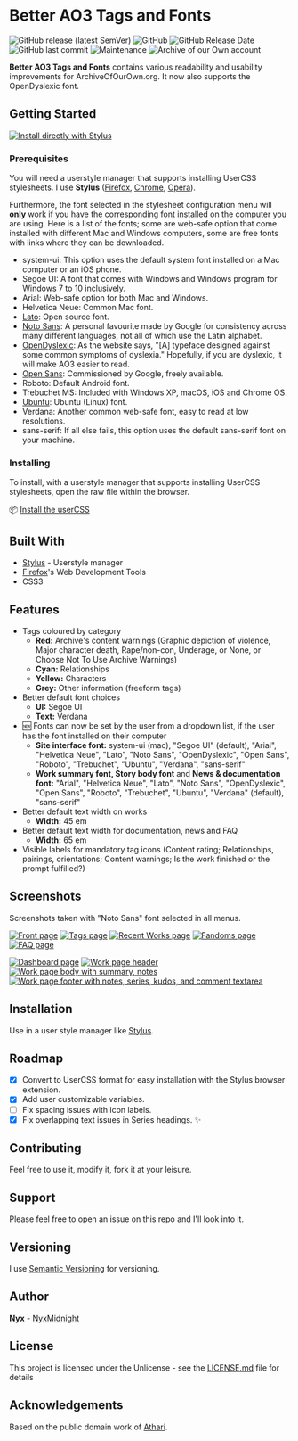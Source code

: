 # Better AO3 Tags and Fonts

![GitHub release (latest SemVer)](https://img.shields.io/github/v/release/nyxmidnight/ao3tagsfonts?sort=semver) ![GitHub](https://img.shields.io/github/license/nyxmidnight/ao3tagsfonts.svg) ![GitHub Release Date](https://img.shields.io/github/release-date/nyxmidnight/ao3tagsfonts.svg) ![GitHub last commit](https://img.shields.io/github/last-commit/nyxmidnight/ao3tagsfonts.svg) ![Maintenance](https://img.shields.io/maintenance/yes/2019) ![Archive of our Own account](https://img.shields.io/badge/AO3-nyxmidnight-red.svg?logo=archive-of-our-own&logoColor=white&labelColor=990000&color=555555)

**Better AO3 Tags and Fonts** contains various readability and usability improvements for ArchiveOfOurOwn.org. It now also supports the OpenDyslexic font.

## Getting Started

[![Install directly with Stylus](https://img.shields.io/badge/Install%20directly%20with-Stylus-00adad.svg)](https://raw.githubusercontent.com/nyxmidnight/ao3tagsfonts/master/css/ao3butbetter.user.css)

### Prerequisites

You will need a userstyle manager that supports installing UserCSS stylesheets. I use **Stylus** ([Firefox](https://addons.mozilla.org/en-US/firefox/addon/styl-us/), [Chrome](https://chrome.google.com/webstore/detail/stylus/clngdbkpkpeebahjckkjfobafhncgmne), [Opera](https://addons.opera.com/en-gb/extensions/details/stylus/)).

Furthermore, the font selected in the stylesheet configuration menu will **only** work if you have the corresponding font installed on the computer you are using. Here is a list of the fonts; some are web-safe option that come installed with different Mac and Windows computers, some are free fonts with links where they can be downloaded.

-   system-ui: This option uses the default system font installed on a Mac computer or an iOS phone.
-   Segoe UI: A font that comes with Windows and Windows program for Windows 7 to 10 inclusively.
-   Arial: Web-safe option for both Mac and Windows.
-   Helvetica Neue: Common Mac font.
-   [Lato](http://www.latofonts.com/lato-free-fonts/): Open source font.
-   [Noto Sans](https://www.google.com/get/noto/): A personal favourite made by Google for consistency across many different languages, not all of which use the Latin alphabet.
-   [OpenDyslexic](https://opendyslexic.org/): As the website says, "[A] typeface designed against some common symptoms of dyslexia." Hopefully, if you are dyslexic, it will make AO3 easier to read.
-   [Open Sans](https://www.opensans.com/): Commissioned by Google, freely available.
-   Roboto: Default Android font.
-   Trebuchet MS: Included with Windows XP, macOS, iOS and Chrome OS.
-   [Ubuntu](https://design.ubuntu.com/font/): Ubuntu (Linux) font.
-   Verdana: Another common web-safe font, easy to read at low resolutions.
-   sans-serif: If all else fails, this option uses the default sans-serif font on your machine.

### Installing

To install, with a userstyle manager that supports installing UserCSS stylesheets, open the raw file within the browser.

:package: [Install the userCSS](https://raw.githubusercontent.com/nyxmidnight/twitter-detox/master/twitter-detox.user.css)

## Built With

-   [Stylus](https://github.com/openstyles/stylus) - Userstyle manager
-   [Firefox](https://firefox.com/)'s Web Development Tools
-   CSS3

## Features

-   Tags coloured by category
    -   **Red:** Archive's content warnings (Graphic depiction of violence, Major character death, Rape/non-con, Underage, or None, or Choose Not To Use Archive Warnings)
    -   **Cyan:** Relationships
    -   **Yellow:** Characters
    -   **Grey:** Other information (freeform tags)
-   Better default font choices
    -   **UI:** Segoe UI
    -   **Text:** Verdana
-   :new: Fonts can now be set by the user from a dropdown list, if the user has the font installed on their computer
    -   **Site interface font:** system-ui (mac), "Segoe UI" (default), "Arial", "Helvetica Neue", "Lato", "Noto Sans", "OpenDyslexic", "Open Sans", "Roboto", "Trebuchet", "Ubuntu", "Verdana", "sans-serif"
    -   **Work summary font, Story body font** and **News & documentation font:** "Arial", "Helvetica Neue", "Lato", "Noto Sans", "OpenDyslexic", "Open Sans", "Roboto", "Trebuchet", "Ubuntu", "Verdana" (default), "sans-serif"
-   Better default text width on works
    -   **Width:** 45 em
-   Better default text width for documentation, news and FAQ
    -   **Width:** 65 em
-   Visible labels for mandatory tag icons (Content rating; Relationships, pairings, orientations; Content warnings; Is the work finished or the prompt fulfilled?)

## Screenshots

Screenshots taken with "Noto Sans" font selected in all menus.

[![Front page](https://i.imgur.com/tEqLVGnt.png)](https://i.imgur.com/tEqLVGn.png) [![Tags page](https://i.imgur.com/GJeTIVet.png)](https://i.imgur.com/GJeTIVe.png) [![Recent Works page](https://i.imgur.com/8t4QsLft.png)](https://i.imgur.com/8t4QsLf.png) [![Fandoms page](https://i.imgur.com/11s782xt.png)](https://i.imgur.com/11s782x.png) [![FAQ page](https://i.imgur.com/rsAbi3Qt.png)](https://i.imgur.com/rsAbi3Q.png)

[![Dashboard page](https://i.imgur.com/4CJRHJit.png)](https://i.imgur.com/4CJRHJi.png) [![Work page header](https://i.imgur.com/4sXuwast.png)](https://i.imgur.com/4sXuwas.png) [![Work page body with summary, notes](https://i.imgur.com/PAw07hYt.png)](https://i.imgur.com/PAw07hY.png) [![Work page footer with notes, series, kudos, and comment textarea](https://i.imgur.com/z71f9oJt.png)](https://i.imgur.com/z71f9oJ.png)

## Installation

Use in a user style manager like [Stylus](https://github.com/openstyles/stylus).

## Roadmap

-   [x] Convert to UserCSS format for easy installation with the Stylus browser extension.
-   [x] Add user customizable variables.
-   [ ] Fix spacing issues with icon labels.
-   [x] Fix overlapping text issues in Series headings. :sparkles:

## Contributing

Feel free to use it, modify it, fork it at your leisure.

## Support

Please feel free to open an issue on this repo and I'll look into it.

## Versioning

I use [Semantic Versioning](http://semver.org/) for versioning.

## Author

**Nyx** - [NyxMidnight](https://github.com/nyxmidnight)

## License

This project is licensed under the Unlicense - see the [LICENSE.md](LICENSE.md) file for details

## Acknowledgements

Based on the public domain work of [Athari](https://userstyles.org/styles/152660/archiveofourown-org-fonts-tags-ath).

